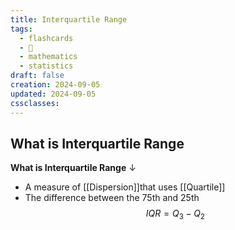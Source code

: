 ```yaml
---
title: Interquartile Range
tags:
  - flashcards
  - 🌱
  - mathematics
  - statistics
draft: false
creation: 2024-09-05
updated: 2024-09-05
cssclasses:
---
```

## What is Interquartile Range

**What is Interquartile Range**
↓
- A measure of [[Dispersion]]that uses [[Quartile]]
- The difference between the $75$th and 25th
$$IQR= Q_{3}-Q_{2}$$
<!--SR:!2024-12-30,14,290-->
